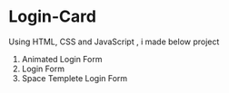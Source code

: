 # Login-Card
Using HTML, CSS and JavaScript , i made below project
1. Animated Login Form
2. Login Form
3. Space Templete Login Form
  
